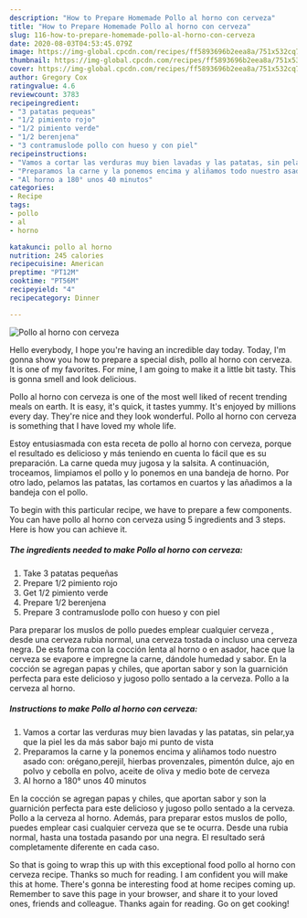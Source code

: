 ```yaml
---
description: "How to Prepare Homemade Pollo al horno con cerveza"
title: "How to Prepare Homemade Pollo al horno con cerveza"
slug: 116-how-to-prepare-homemade-pollo-al-horno-con-cerveza
date: 2020-08-03T04:53:45.079Z
image: https://img-global.cpcdn.com/recipes/ff5893696b2eea8a/751x532cq70/pollo-al-horno-con-cerveza-foto-principal.jpg
thumbnail: https://img-global.cpcdn.com/recipes/ff5893696b2eea8a/751x532cq70/pollo-al-horno-con-cerveza-foto-principal.jpg
cover: https://img-global.cpcdn.com/recipes/ff5893696b2eea8a/751x532cq70/pollo-al-horno-con-cerveza-foto-principal.jpg
author: Gregory Cox
ratingvalue: 4.6
reviewcount: 3783
recipeingredient:
- "3 patatas pequeas"
- "1/2 pimiento rojo"
- "1/2 pimiento verde"
- "1/2 berenjena"
- "3 contramuslode pollo con hueso y con piel"
recipeinstructions:
- "Vamos a cortar las verduras muy bien lavadas y las patatas, sin pelar,ya que la piel les da más sabor bajo mi punto de vista"
- "Preparamos la carne y la ponemos encima y aliñamos todo nuestro asado con: orégano,perejil, hierbas provenzales, pimentón dulce, ajo en polvo y cebolla en polvo, aceite de oliva y medio bote de cerveza"
- "Al horno a 180° unos 40 minutos"
categories:
- Recipe
tags:
- pollo
- al
- horno

katakunci: pollo al horno 
nutrition: 245 calories
recipecuisine: American
preptime: "PT12M"
cooktime: "PT56M"
recipeyield: "4"
recipecategory: Dinner

---
```



![Pollo al horno con cerveza](https://img-global.cpcdn.com/recipes/ff5893696b2eea8a/751x532cq70/pollo-al-horno-con-cerveza-foto-principal.jpg)

Hello everybody, I hope you're having an incredible day today. Today, I'm gonna show you how to prepare a special dish, pollo al horno con cerveza. It is one of my favorites. For mine, I am going to make it a little bit tasty. This is gonna smell and look delicious.

Pollo al horno con cerveza is one of the most well liked of recent trending meals on earth. It is easy, it's quick, it tastes yummy. It's enjoyed by millions every day. They're nice and they look wonderful. Pollo al horno con cerveza is something that I have loved my whole life.

Estoy entusiasmada con esta receta de pollo al horno con cerveza, porque el resultado es delicioso y más teniendo en cuenta lo fácil que es su preparación. La carne queda muy jugosa y la salsita. A continuación, troceamos, limpiamos el pollo y lo ponemos en una bandeja de horno. Por otro lado, pelamos las patatas, las cortamos en cuartos y las añadimos a la bandeja con el pollo.


To begin with this particular recipe, we have to prepare a few components. You can have pollo al horno con cerveza using 5 ingredients and 3 steps. Here is how you can achieve it.

<!--inarticleads1-->

##### The ingredients needed to make Pollo al horno con cerveza:

1. Take 3 patatas pequeñas
1. Prepare 1/2 pimiento rojo
1. Get 1/2 pimiento verde
1. Prepare 1/2 berenjena
1. Prepare 3 contramuslode pollo con hueso y con piel


Para preparar los muslos de pollo puedes emplear cualquier cerveza , desde una cerveza rubia normal, una cerveza tostada o incluso una cerveza negra. De esta forma con la cocción lenta al horno o en asador, hace que la cerveza se evapore e impregne la carne, dándole humedad y sabor. En la cocción se agregan papas y chiles, que aportan sabor y son la guarnición perfecta para este delicioso y jugoso pollo sentado a la cerveza. Pollo a la cerveza al horno. 

<!--inarticleads2-->

##### Instructions to make Pollo al horno con cerveza:

1. Vamos a cortar las verduras muy bien lavadas y las patatas, sin pelar,ya que la piel les da más sabor bajo mi punto de vista
1. Preparamos la carne y la ponemos encima y aliñamos todo nuestro asado con: orégano,perejil, hierbas provenzales, pimentón dulce, ajo en polvo y cebolla en polvo, aceite de oliva y medio bote de cerveza
1. Al horno a 180° unos 40 minutos


En la cocción se agregan papas y chiles, que aportan sabor y son la guarnición perfecta para este delicioso y jugoso pollo sentado a la cerveza. Pollo a la cerveza al horno. Además, para preparar estos muslos de pollo, puedes emplear casi cualquier cerveza que se te ocurra. Desde una rubia normal, hasta una tostada pasando por una negra. El resultado será completamente diferente en cada caso. 

So that is going to wrap this up with this exceptional food pollo al horno con cerveza recipe. Thanks so much for reading. I am confident you will make this at home. There's gonna be interesting food at home recipes coming up. Remember to save this page in your browser, and share it to your loved ones, friends and colleague. Thanks again for reading. Go on get cooking!
